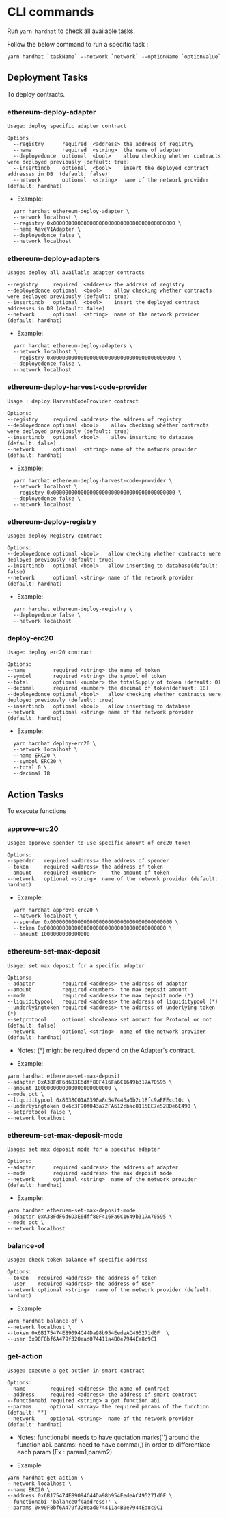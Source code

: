 # CLI commands

Run `yarn hardhat` to check all available tasks.

Follow the below command to run a specific task :

```
yarn hardhat `taskName` --network `network` --optionName `optionValue`
```

## Deployment Tasks

To deploy contracts.

### ethereum-deploy-adapter

```
Usage: deploy specific adapter contract

Options :
  --registry      required  <address> the address of registry
  --name          required  <string>  the name of adapter
  --deployedonce  optional  <bool>    allow checking whether contracts were deployed previously (default: true)
  --insertindb    optional  <bool>    insert the deployed contract addresses in DB  (default: false)
  --network       optional  <string>  name of the network provider (default: hardhat)
```

- Example:

```
  yarn hardhat ethereum-deploy-adapter \
  --network localhost \
  --registry 0x0000000000000000000000000000000000000000 \
  --name AaveV1Adapter \
  --deployedonce false \
  --network localhost
```

### ethereum-deploy-adapters

```
Usage: deploy all available adapter contracts

--registry     required  <address> the address of registry
--deployedonce optional  <bool>    allow checking whether contracts were deployed previously (default: true)
--insertindb   optional  <bool>    insert the deployed contract addresses in DB (default: false)
--network      optional  <string>  name of the network provider (default: hardhat)
```

- Example:

```
  yarn hardhat ethereum-deploy-adapters \
  --network localhost \
  --registry 0x0000000000000000000000000000000000000000 \
  --deployedonce false \
  --network localhost
```

### ethereum-deploy-harvest-code-provider

```
Usage : deploy HarvestCodeProvider contract

Options:
--registry     required <address> the address of registry
--deployedonce optional <bool>    allow checking whether contracts were deployed previously (default: true)
--insertindb   optional <bool>    allow inserting to database (default: false)
--network      optional  <string> name of the network provider (default: hardhat)
```

- Example:

```
  yarn hardhat ethereum-deploy-harvest-code-provider \
  --network localhost \
  --registry 0x0000000000000000000000000000000000000000 \
  --deployedonce false \
  --network localhost
```

### ethereum-deploy-registry

```
Usage: deploy Registry contract

Options:
--deployedonce optional <bool>   allow checking whether contracts were deployed previously (default: true)
--insertindb   optional <bool>   allow inserting to database(default: false)
--network      optional <string> name of the network provider (default: hardhat)
```

- Example:

```
  yarn hardhat ethereum-deploy-registry \
  --deployedonce false \
  --network localhost
```

### deploy-erc20

```
Usage: deploy erc20 contract

Options:
--name         required <string> the name of token
--symbol       required <string> the symbol of token
--total        optional <number> the totalSupply of token (default: 0)
--decimal      required <number> the decimal of token(defaukt: 18)
--deployedonce optional <bool>   allow checking whether contracts were deployed previously (default: true)
--insertindb   optional <bool>   allow inserting to database
--network      optional <string> name of the network provider (default: hardhat)

```

- Example:

```
  yarn hardhat deploy-erc20 \
  --network localhost \
  --name ERC20 \
  --symbol ERC20 \
  --total 0 \
  --decimal 18
```

## Action Tasks

To execute functions

### approve-erc20

```
Usage: approve spender to use specific amount of erc20 token

Options:
--spender   required <address> the address of spender
--token     required <address> the address of token
--amount    required <number>     the amount of token
--network   optional <string>  name of the network provider (default: hardhat)
```

- Example:

```
  yarn hardhat approve-erc20 \
  --network localhost \
  --spender 0x0000000000000000000000000000000000000000 \
  --token 0x0000000000000000000000000000000000000000 \
  --amount 1000000000000000
```

### ethereum-set-max-deposit

```
Usage: set max deposit for a specific adapter

Options:
--adapter         required <address> the address of adapter
--amount          required <number>  the max deposit amount
--mode            required <address> the max deposit mode (*)
--liquiditypool   required <address> the address of liquiditypool (*)
--underlyingtoken required <address> the address of underlying token (*)
--setprotocol     optional <boolean> set amount for Protocol or not (default: false)
--network         optional <string>  name of the network provider (default: hardhat)
```

- Notes:
  (\*) might be required depend on the Adapter's contract.

- Example:

```
yarn hardhat ethereum-set-max-deposit
--adapter 0xA38FdF6d6D3E6dff80F416Fa6C1649b317A70595 \
--amount 1000000000000000000000000 \
--mode pct \
--liquiditypool 0x8038C01A0390a8c547446a0b2c18fc9aEFEcc10c \
--underlyingtoken 0x6c3F90f043a72FA612cbac8115EE7e52BDe6E490 \
--setprotocol false \
--network localhost
```

### ethereum-set-max-deposit-mode

```
Usage: set max deposit mode for a specific adapter

Options:
--adapter      required <address> the address of adapter
--mode         required <address> the max deposit mode
--network      optional <string>  name of the network provider (default: hardhat)
```

- Example:

```
yarn hardhat etheruem-set-max-deposit-mode
--adapter 0xA38FdF6d6D3E6dff80F416Fa6C1649b317A70595 \
--mode pct \
--network localhost
```

### balance-of

```
Usage: check token balance of specific address

Options:
--token   required <address> the address of token
--user    required <address> the address of user
--network optional <string>  name of the network provider (default: hardhat)
```

- Example

```
yarn hardhat balance-of \
--network localhost \
--token 0x6B175474E89094C44Da98b954EedeAC495271d0F  \
--user 0x90F8bf6A479f320ead074411a4B0e7944Ea8c9C1
```

### get-action

```
Usage: execute a get action in smart contract

Options:
--name        required <address> the name of contract
--address     required <address> the address of smart contract
--functionabi required <string> a get function abi
--params      optional <array> the required params of the function (default: "")
--network     optional <string>  name of the network provider (default: hardhat)
```

- Notes:
  functionabi: needs to have quotation marks('') around the function abi.
  params: need to have comma(,) in order to differentiate each param (Ex : param1,param2).

- Example

```
yarn hardhat get-action \
--network localhost \
--name ERC20 \
--address 0x6B175474E89094C44Da98b954EedeAC495271d0F \
--functionabi 'balanceOf(address)' \
--params 0x90F8bf6A479f320ead074411a4B0e7944Ea8c9C1
```

